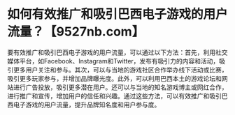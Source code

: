 # 如何有效推广和吸引巴西电子游戏的用户流量？【9527nb.com】

要有效推广和吸引巴西电子游戏的用户流量，可以通过以下方法：首先，利用社交媒体平台，如Facebook、Instagram和Twitter，发布有吸引力的内容和活动，吸引更多用户关注和参与。其次，可以与当地的游戏社区合作举办线下活动或比赛，吸引更多玩家参与，并增加品牌曝光度。此外，可以利用巴西本土的游戏论坛和网站进行广告投放，吸引更多潜在用户。还可以与当地的知名游戏博主或网红合作，进行推广和宣传，增加用户的信任和兴趣。通过这些方法，可以有效推广和吸引巴西电子游戏的用户流量，提升品牌知名度和用户参与度。